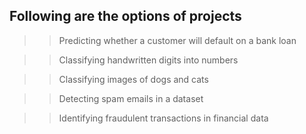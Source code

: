## Following are the options of projects

>>Predicting whether a customer will default on a bank loan 


>>Classifying handwritten digits into numbers 


>>Classifying images of dogs and cats 


>>Detecting spam emails in a dataset 


>>Identifying fraudulent transactions in financial data 
